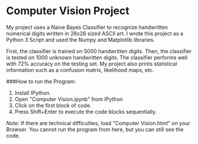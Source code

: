 # Computer Vision Project

My project uses a Naive Bayes Classifier to recognize handwritten numerical digits written in 28x28 sized ASCII art. I wrote this project as a Python 3 Script and used the Numpy and Matplotlib libraries.

First, the classifier is trained on 5000 handwritten digits. Then, the classifier is tested on 1000 unknown handwritten digits. The classifier performs well with 72% accuracy on the testing set. My project also prints statistical information such as a confusion matrix, likelihood maps, etc. 

###How to run the Program:
1. Install IPython.
2. Open "Computer Vision.ipynb" from IPython
3. Click on the first block of code.
4. Press Shift+Enter to execute the code blocks sequentially.

*Note:* If there are technical difficulties, load "Computer Vision.html" on your Browser. You cannot run the program from here, but you can still see the code.
